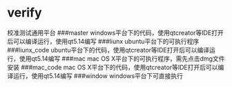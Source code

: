 # verify
校准测试通用平台
###master
windows平台下的代码，使用qtcreator等IDE打开后可以编译运行，使用qt5.14编写
###liunx
ubuntu平台下的可执行程序
###liunx_code
ubuntu平台下的代码，使用qtcreator等IDE打开后可以编译运行，使用qt5.14编写
###mac
mac OS X平台下的可执行程序，需先点击dmg文件安装
###mac_code
mac OS X平台下的代码，使用qtcreator等IDE打开后可以编译运行，使用qt5.14编写
###window
windows平台下可直接执行

